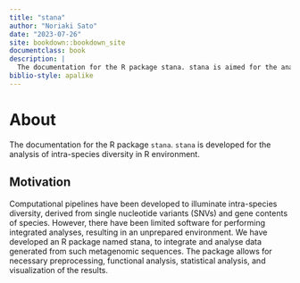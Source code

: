 ```yaml
--- 
title: "stana"
author: "Noriaki Sato"
date: "2023-07-26"
site: bookdown::bookdown_site
documentclass: book
description: |
  The documentation for the R package stana. stana is aimed for the analysis of intra-species diversity.
biblio-style: apalike
---
```


# About

The documentation for the R package `stana`. `stana` is developed for the analysis of intra-species diversity in R environment.

## Motivation 

Computational pipelines have been developed to illuminate intra-species diversity, derived from single nucleotide variants (SNVs) and gene contents of species. However, there have been limited software for performing integrated analyses, resulting in an unprepared environment. We have developed an R package named stana, to integrate and analyse data generated from such metagenomic sequences. The package allows for necessary preprocessing, functional analysis, statistical analysis, and visualization of the results.
